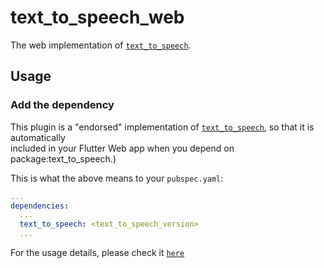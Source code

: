 
# text_to_speech_web  
  
The web implementation of [`text_to_speech`][1].  
  
## Usage  
  
### Add the dependency
This plugin is a "endorsed" implementation of [`text_to_speech`][1], so that it is automatically   
included in your Flutter Web app when you depend on package:text_to_speech.)  
  
This is what the above means to your `pubspec.yaml`:  
  
```yaml  
...  
dependencies:  
  ...  
  text_to_speech: <text_to_speech_version>   
  ...  
```  
For the usage details, please check it [`here`][1]  
  
  
[1]: https://github.com/ixsans/text_to_speech
